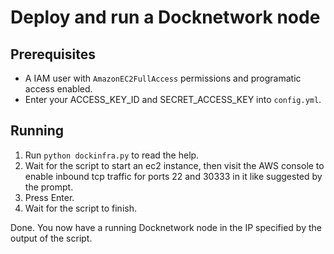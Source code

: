 # Deploy and run a Docknetwork node

## Prerequisites
- A IAM user with `AmazonEC2FullAccess` permissions and programatic access enabled.
- Enter your ACCESS_KEY_ID and SECRET_ACCESS_KEY into `config.yml`.

## Running
1. Run `python dockinfra.py` to read the help.
1. Wait for the script to start an ec2 instance, then visit the AWS console to enable inbound tcp traffic for ports 22 and 30333 in it like suggested by the prompt.
1. Press Enter.
1. Wait for the script to finish.

Done. You now have a running Docknetwork node in the IP specified by the output of the script.

